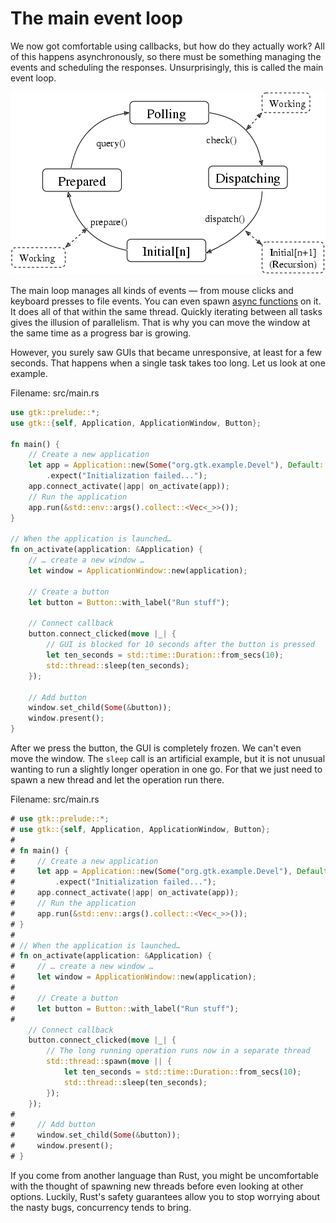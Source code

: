# The main event loop

We now got comfortable using callbacks, but how do they actually work?
All of this happens asynchronously, so there must be something managing the events and scheduling the responses.
Unsurprisingly, this is called the main event loop.

<div style="text-align:center"><img src="images/main_event_loop_states.gif" /></div>

The main loop manages all kinds of events — from mouse clicks and keyboard presses to file events.
You can even spawn [async functions](http://gtk-rs.org/docs/glib/struct.MainContext.html#method.spawn_local) on it.
It does all of that within the same thread.
Quickly iterating between all tasks gives the illusion of parallelism.
That is why you can move the window at the same time as a progress bar is growing.


However, you surely saw GUIs that became unresponsive, at least for a few seconds.
That happens when a single task takes too long.
Let us look at one example.

<span class="filename">Filename: src/main.rs</span>

```rust ,no_run
use gtk::prelude::*;
use gtk::{self, Application, ApplicationWindow, Button};

fn main() {
    // Create a new application
    let app = Application::new(Some("org.gtk.example.Devel"), Default::default())
        .expect("Initialization failed...");
    app.connect_activate(|app| on_activate(app));
    // Run the application
    app.run(&std::env::args().collect::<Vec<_>>());
}

// When the application is launched…
fn on_activate(application: &Application) {
    // … create a new window …
    let window = ApplicationWindow::new(application);

    // Create a button
    let button = Button::with_label("Run stuff");

    // Connect callback
    button.connect_clicked(move |_| {
        // GUI is blocked for 10 seconds after the button is pressed
        let ten_seconds = std::time::Duration::from_secs(10);
        std::thread::sleep(ten_seconds);
    });

    // Add button
    window.set_child(Some(&button));
    window.present();
}
```

After we press the button, the GUI is completely frozen.
We can't even move the window.
The `sleep` call is an artificial example,
but it is not unusual wanting to run a slightly longer operation in one go.
For that we just need to spawn a new thread and let the operation run there.

<span class="filename">Filename: src/main.rs</span>

```rust ,no_run
# use gtk::prelude::*;
# use gtk::{self, Application, ApplicationWindow, Button};
# 
# fn main() {
#     // Create a new application
#     let app = Application::new(Some("org.gtk.example.Devel"), Default::default())
#         .expect("Initialization failed...");
#     app.connect_activate(|app| on_activate(app));
#     // Run the application
#     app.run(&std::env::args().collect::<Vec<_>>());
# }
# 
# // When the application is launched…
# fn on_activate(application: &Application) {
#     // … create a new window …
#     let window = ApplicationWindow::new(application);
# 
#     // Create a button
#     let button = Button::with_label("Run stuff");
# 
    // Connect callback
    button.connect_clicked(move |_| {
        // The long running operation runs now in a separate thread
        std::thread::spawn(move || {
            let ten_seconds = std::time::Duration::from_secs(10);
            std::thread::sleep(ten_seconds);
        });
    });
# 
#     // Add button
#     window.set_child(Some(&button));
#     window.present();
# }
```

If you come from another language than Rust, you might be uncomfortable with the thought of spawning new threads before even looking at other options.
Luckily, Rust's safety guarantees allow you to stop worrying about the nasty bugs, concurrency tends to bring.
